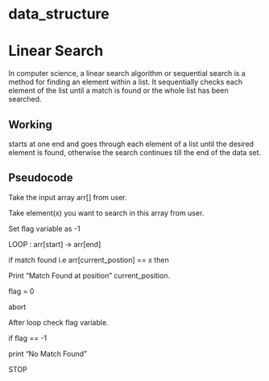 # data_structure
 

# Linear Search

In computer science, a linear search algorithm or sequential search is a method for finding an element within a list. It sequentially checks each element of the list until a match is found or the whole list has been searched.

## Working

starts at one end and goes through each element of a list until the desired element is found, otherwise the search continues till the end of the data set.

## Pseudocode

Take the input array arr[] from user.

Take element(x) you want to search in this array from user.

Set flag variable as -1

LOOP : arr[start] -> arr[end]

if match found i.e arr[current_postion] == x then

Print “Match Found at position” current_position.

flag = 0

abort

After loop check flag variable.

if flag == -1

print “No Match Found”

STOP
